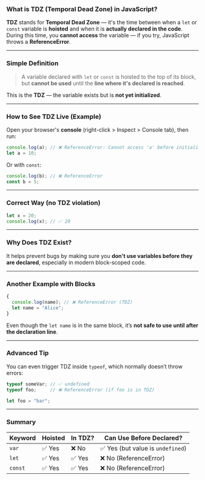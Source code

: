 ###  What is TDZ (Temporal Dead Zone) in JavaScript?

**TDZ** stands for **Temporal Dead Zone** — it's the time between when a `let` or `const` variable is **hoisted** and when it is **actually declared in the code**. During this time, you **cannot access** the variable — if you try, JavaScript throws a **ReferenceError**.

---

###  Simple Definition

> A variable declared with `let` or `const` is hoisted to the top of its block, but **cannot be used** until the **line where it's declared is reached**.

This is the **TDZ** — the variable exists but is **not yet initialized**.

---

###  How to See TDZ Live (Example)

Open your browser's **console** (right-click > Inspect > Console tab), then run:

```javascript
console.log(a); // ❌ ReferenceError: Cannot access 'a' before initialization
let a = 10;
```

Or with `const`:

```javascript
console.log(b); // ❌ ReferenceError
const b = 5;
```

---

###  Correct Way (no TDZ violation)

```javascript
let x = 20;
console.log(x); // ✅ 20
```

---

###  Why Does TDZ Exist?

It helps prevent bugs by making sure you **don't use variables before they are declared**, especially in modern block-scoped code.

---

###  Another Example with Blocks

```javascript
{
  console.log(name); // ❌ ReferenceError (TDZ)
  let name = "Alice";
}
```

Even though the `let name` is in the same block, it’s **not safe to use until after the declaration line**.

---

###  Advanced Tip

You can even trigger TDZ inside `typeof`, which normally doesn’t throw errors:

```javascript
typeof someVar; // ✅ undefined
typeof foo;     // ❌ ReferenceError (if foo is in TDZ)

let foo = "bar";
```

---

###  Summary

| Keyword | Hoisted | In TDZ? | Can Use Before Declared?         |
| ------- | ------- | ------- | -------------------------------- |
| `var`   | ✅ Yes   | ❌ No    | ✅ Yes (but value is `undefined`) |
| `let`   | ✅ Yes   | ✅ Yes   | ❌ No (ReferenceError)            |
| `const` | ✅ Yes   | ✅ Yes   | ❌ No (ReferenceError)            |

